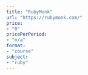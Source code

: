 ```yaml
---
title: "RubyMonk"
url: "https://rubymonk.com/"
price: 
- "0"
pricePerPeriod: 
- "n/a"
format: 
- "course"
subject: 
- "ruby"
---
```

